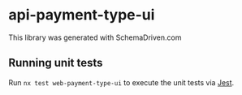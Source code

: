 
# api-payment-type-ui

This library was generated with SchemaDriven.com

## Running unit tests

Run `nx test web-payment-type-ui` to execute the unit tests via [Jest](https://jestjs.io).

